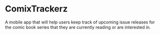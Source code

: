 # ComixTrackerz
A mobile app that will help users keep track of upcoming issue releases for the comic book series that they are currently reading or are interested in.
